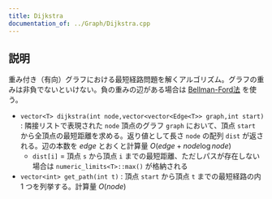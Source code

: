 ```yaml
---
title: Dijkstra
documentation_of: ../Graph/Dijkstra.cpp
---
```


## 説明

重み付き（有向）グラフにおける最短経路問題を解くアルゴリズム。グラフの重みは非負でないといけない。負の重みの辺がある場合は [Bellman-Ford法](https://maguroplusia.github.io/Library/Graph/BellmanFord.cpp) を使う。

- `vector<T> dijkstra(int node,vector<vector<Edge<T>> graph,int start)` : 隣接リストで表現された `node` 頂点のグラフ `graph` において、頂点 `start` から全頂点の最短距離を求める。返り値として長さ `node` の配列 `dist` が返される。辺の本数を $edge$ とおくと計算量 $O(edge + node \log node)$
    - `dist[i]` = 頂点 `s` から頂点 `i` までの最短距離、ただしパスが存在しない場合は `numeric_limits<T>::max()` が格納される
- `vector<int> get_path(int t)` :  頂点 `start` から頂点 `t` までの最短経路の内 1 つを列挙する。計算量 $O(node)$
